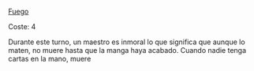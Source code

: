 [Fuego](Elementos/Fuego.md)

Coste: 4

Durante este turno, un maestro es inmoral lo que significa que aunque lo maten, no muere hasta que la manga haya acabado. Cuando nadie tenga cartas en la mano, muere